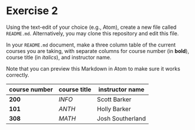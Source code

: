 # Exercise 2
Using the text-edit of your choice (e.g., Atom), create a new file called `README.md`. Alternatively, you may clone this repository and edit this file.

In your `README.md` document, make a three column table of the current courses you are taking, with separate columns for course number (in **bold**), course title (in _italics_), and instructor name.

Note that you can preview this Markdown in Atom to make sure it works correctly.

course number |course title | instructor name
--- | --- | ---
**200** | _INFO_ | Scott Barker
**101** | _ANTH_ | Holly Barker
**308** | _MATH_ | Josh Southerland